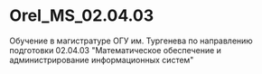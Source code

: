 # Orel_MS_02.04.03
Обучение в магистратуре ОГУ им. Тургенева по направлению подготовки  02.04.03 "Математическое обеспечение и администрирование информационных систем"
<div id ="sch" align="center">
<img src="https://komarev.com/ghpvc/?username=Avonna&style=flat-square&color=blue" alt = ""/>
</div>
